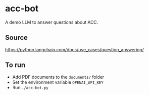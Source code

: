 # acc-bot

A demo LLM to answer questions about ACC.

## Source

https://python.langchain.com/docs/use_cases/question_answering/

## To run

* Add PDF documents to the `documents/` folder
* Set the environment variable `OPENAI_API_KEY`
* Run `./acc-bot.py`
